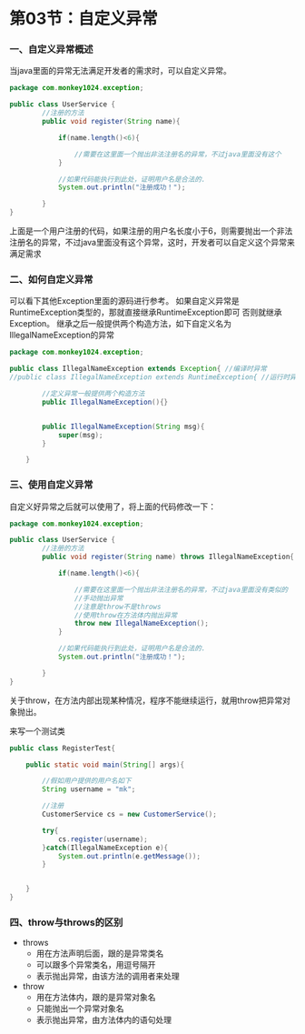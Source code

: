 # 第03节：自定义异常

### 一、自定义异常概述

当java里面的异常无法满足开发者的需求时，可以自定义异常。

``` java
package com.monkey1024.exception;

public class UserService {
        //注册的方法
        public void register(String name){

            if(name.length()<6){

                //需要在这里面一个抛出非法注册名的异常，不过java里面没有这个
            }

            //如果代码能执行到此处，证明用户名是合法的.
            System.out.println("注册成功！");

        }
}
```

上面是一个用户注册的代码，如果注册的用户名长度小于6，则需要抛出一个非法注册名的异常，不过java里面没有这个异常，这时，开发者可以自定义这个异常来满足需求

### 二、如何自定义异常

可以看下其他Exception里面的源码进行参考。
如果自定义异常是RuntimeException类型的，那就直接继承RuntimeException即可
否则就继承Exception。
继承之后一般提供两个构造方法，如下自定义名为IllegalNameException的异常

``` java
package com.monkey1024.exception;

public class IllegalNameException extends Exception{ //编译时异常
//public class IllegalNameException extends RuntimeException{ //运行时异常

        //定义异常一般提供两个构造方法
        public IllegalNameException(){}


        public IllegalNameException(String msg){
            super(msg);
        }

    }
```

### 三、使用自定义异常

自定义好异常之后就可以使用了，将上面的代码修改一下：

``` java
package com.monkey1024.exception;

public class UserService {
        //注册的方法
        public void register(String name) throws IllegalNameException{

            if(name.length()<6){

                //需要在这里面一个抛出非法注册名的异常，不过java里面没有类似的
                //手动抛出异常
                //注意是throw不是throws
                //使用throw在方法体内抛出异常
                throw new IllegalNameException();
            }

            //如果代码能执行到此处，证明用户名是合法的.
            System.out.println("注册成功！");

        }
}
```

关于throw，在方法内部出现某种情况，程序不能继续运行，就用throw把异常对象抛出。

来写一个测试类

``` java
public class RegisterTest{

    public static void main(String[] args){

        //假如用户提供的用户名如下
        String username = "mk";

        //注册
        CustomerService cs = new CustomerService();

        try{
            cs.register(username);
        }catch(IllegalNameException e){
            System.out.println(e.getMessage());
        }


    }
}
```

### 四、throw与throws的区别

* throws
  * 用在方法声明后面，跟的是异常类名
  * 可以跟多个异常类名，用逗号隔开
  * 表示抛出异常，由该方法的调用者来处理
* throw
  * 用在方法体内，跟的是异常对象名
  * 只能抛出一个异常对象名
  * 表示抛出异常，由方法体内的语句处理
